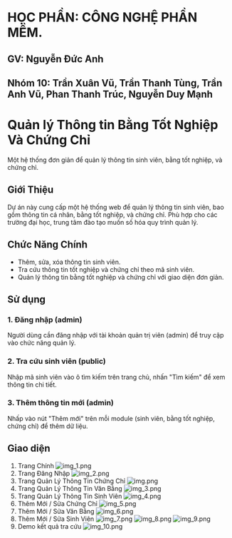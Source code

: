 # HỌC PHẦN: CÔNG NGHỆ PHẦN MỀM.
## GV: Nguyễn Đức Anh
## Nhóm 10: Trần Xuân Vũ, Trần Thanh Tùng, Trần Anh Vũ, Phan Thanh Trúc, Nguyễn Duy Mạnh
# Quản lý Thông tin Bằng Tốt Nghiệp Và Chứng Chỉ
Một hệ thống đơn giản để quản lý thông tin sinh viên, bằng tốt nghiệp, và chứng chỉ.

## Giới Thiệu
Dự án này cung cấp một hệ thống web để quản lý thông tin sinh viên, bao gồm thông tin cá nhân, bằng tốt nghiệp, và chứng chỉ.
Phù hợp cho các trường đại học, trung tâm đào tạo muốn số hóa quy trình quản lý.

## Chức Năng Chính
- Thêm, sửa, xóa thông tin sinh viên.
- Tra cứu thông tin tốt nghiệp và chứng chỉ theo mã sinh viên.
- Quản lý thông tin bằng tốt nghiệp và chứng chỉ với giao diện đơn giản.

## Sử dụng

### 1. Đăng nhập (admin)
Người dùng cần đăng nhập với tài khoản quản trị viên (admin) để truy cập vào chức năng quản lý.

### 2. Tra cứu sinh viên (public)
Nhập mã sinh viên vào ô tìm kiếm trên trang chủ, nhấn "Tìm kiếm" để xem thông tin chi tiết.

### 3. Thêm thông tin mới (admin)
Nhấp vào nút "Thêm mới" trên mỗi module (sinh viên, bằng tốt nghiệp, chứng chỉ) để thêm dữ liệu.

## Giao diện
1. Trang Chính
![img_1.png](img_1.png)
2. Trang Đăng Nhập
![img_2.png](img_2.png)
3. Trang Quản Lý Thông Tin Chứng Chỉ
![img.png](img.png)
4. Trang Quản Lý Thông Tin Văn Bằng
![img_3.png](img_3.png)
5. Trang Quản Lý Thông Tin Sinh Viên
![img_4.png](img_4.png)
6. Thêm Mới / Sửa Chứng Chỉ
![img_5.png](img_5.png)
7. Thêm Mới / Sửa Văn Bằng
![img_6.png](img_6.png)
8. Thêm Mới / Sửa Sinh Viên
![img_7.png](img_7.png) ![img_8.png](img_8.png) ![img_9.png](img_9.png)
9. Demo kết quả tra cứu
![img_10.png](img_10.png)


